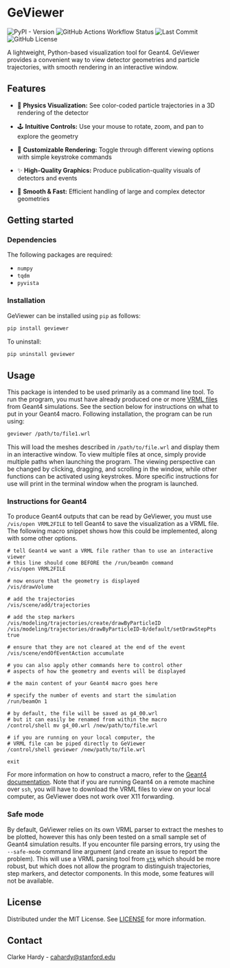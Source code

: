 # GeViewer
![PyPI - Version](https://img.shields.io/pypi/v/geviewer)
![GitHub Actions Workflow Status](https://img.shields.io/github/actions/workflow/status/clarkehardy/geviewer/.github%2Fworkflows%2Fpython-package.yml)
![Last Commit](https://img.shields.io/github/last-commit/clarkehardy/geviewer)
![GitHub License](https://img.shields.io/github/license/clarkehardy/geviewer)

A lightweight, Python-based visualization tool for Geant4. GeViewer provides a convenient way to view detector geometries and particle trajectories, with smooth rendering in an interactive window.

## Features
* 🔬 **Physics Visualization:** See color-coded particle trajectories in a 3D rendering of the detector

* 🕹️ **Intuitive Controls:** Use your mouse to rotate, zoom, and pan to explore the geometry

* 🎨 **Customizable Rendering:** Toggle through different viewing options with simple keystroke commands

* ✨ **High-Quality Graphics:** Produce publication-quality visuals of detectors and events

* 🚀 **Smooth & Fast:** Efficient handling of large and complex detector geometries

## Getting started
### Dependencies
The following packages are required:
* `numpy`
* `tqdm`
* `pyvista`

### Installation
GeViewer can be installed using `pip` as follows:
```bash
pip install geviewer
```
To uninstall:
```bash
pip uninstall geviewer
```

## Usage
This package is intended to be used primarily as a command line tool. To run the program, you must have already produced one or more [VRML files](https://en.wikipedia.org/wiki/VRML) from Geant4 simulations. See the section below for instructions on what to put in your Geant4 macro. Following installation, the program can be run using:
```bash
geviewer /path/to/file1.wrl
```
This will load the meshes described in `/path/to/file.wrl` and display them in an interactive window. To view multiple files at once, simply provide multiple paths when launching the program. The viewing perspective can be changed by clicking, dragging, and scrolling in the window, while other functions can be activated using keystrokes. More specific instructions for use will print in the terminal window when the program is launched.

###  Instructions for Geant4
To produce Geant4 outputs that can be read by GeViewer, you must use `/vis/open VRML2FILE` to tell Geant4 to save the visualization as a VRML file. The following macro snippet shows how this could be implemented, along with some other options.
```
# tell Geant4 we want a VRML file rather than to use an interactive viewer
# this line should come BEFORE the /run/beamOn command
/vis/open VRML2FILE

# now ensure that the geometry is displayed
/vis/drawVolume

# add the trajectories
/vis/scene/add/trajectories

# add the step markers
/vis/modeling/trajectories/create/drawByParticleID
/vis/modeling/trajectories/drawByParticleID-0/default/setDrawStepPts true

# ensure that they are not cleared at the end of the event
/vis/scene/endOfEventAction accumulate

# you can also apply other commands here to control other
# aspects of how the geometry and events will be displayed

# the main content of your Geant4 macro goes here

# specify the number of events and start the simulation
/run/beamOn 1

# by default, the file will be saved as g4_00.wrl
# but it can easily be renamed from within the macro
/control/shell mv g4_00.wrl /new/path/to/file.wrl

# if you are running on your local computer, the
# VRML file can be piped directly to GeViewer
/control/shell geviewer /new/path/to/file.wrl

exit
```
For more information on how to construct a macro, refer to the [Geant4 documentation](https://geant4.web.cern.ch/docs/). Note that if you are running Geant4 on a remote machine over `ssh`, you will have to download the VRML files to view on your local computer, as GeViewer does not work over X11 forwarding.

### Safe mode
By default, GeViewer relies on its own VRML parser to extract the meshes to be plotted, however this has only been tested on a small sample set of Geant4 simulation results. If you encounter file parsing errors, try using the `--safe-mode` command line argument (and create an issue to report the problem). This will use a VRML parsing tool from [`vtk`](https://vtk.org) which should be more robust, but which does not allow the program to distinguish trajectories, step markers, and detector components. In this mode, some features will not be available.

## License
Distributed under the MIT License. See [LICENSE](LICENSE) for more information.

## Contact
Clarke Hardy - [cahardy@stanford.edu](mailto:cahardy@stanford.edu)
